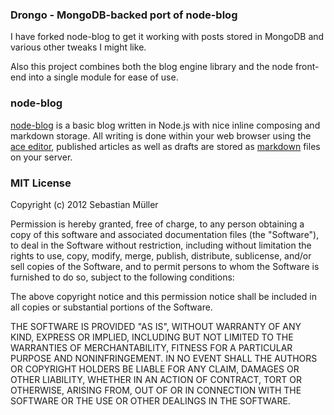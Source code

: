 ### Drongo - MongoDB-backed port of node-blog

I have forked node-blog to get it working with posts stored in MongoDB and various other tweaks I might like.

Also this project combines both the blog engine library and the node front-end into a single module for ease of use.

### node-blog 

[node-blog](http://semu.mp/node-blog.html) is a basic blog written in Node.js with nice inline composing and markdown storage. All writing is done within your web browser using the [ace editor](http://ace.ajax.org/), published articles as well as drafts are stored as [markdown](http://daringfireball.net/projects/markdown/) files on your server.
   
### MIT License

Copyright (c) 2012 Sebastian Müller

Permission is hereby granted, free of charge, to any person obtaining a copy of this software and associated documentation files (the "Software"), to deal in the Software without restriction, including without limitation the rights to use, copy, modify, merge, publish, distribute, sublicense, and/or sell copies of the Software, and to permit persons to whom the Software is furnished to do so, subject to the following conditions:

The above copyright notice and this permission notice shall be included in all copies or substantial portions of the Software.

THE SOFTWARE IS PROVIDED "AS IS", WITHOUT WARRANTY OF ANY KIND, EXPRESS OR IMPLIED, INCLUDING BUT NOT LIMITED TO THE WARRANTIES OF MERCHANTABILITY, FITNESS FOR A PARTICULAR PURPOSE AND NONINFRINGEMENT. IN NO EVENT SHALL THE AUTHORS OR COPYRIGHT HOLDERS BE LIABLE FOR ANY CLAIM, DAMAGES OR OTHER LIABILITY, WHETHER IN AN ACTION OF CONTRACT, TORT OR OTHERWISE, ARISING FROM, OUT OF OR IN CONNECTION WITH THE SOFTWARE OR THE USE OR OTHER DEALINGS IN THE SOFTWARE.
